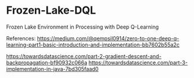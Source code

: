 # Frozen-Lake-DQL
Frozen Lake Environment in Processing with Deep Q-Learning

References:
https://medium.com/@qempsil0914/zero-to-one-deep-q-learning-part1-basic-introduction-and-implementation-bb7602b55a2c

https://towardsdatascience.com/part-2-gradient-descent-and-backpropagation-bf90932c066a
https://towardsdatascience.com/part-3-implementation-in-java-7bd305faad0
